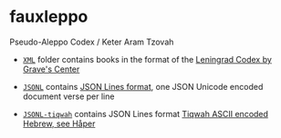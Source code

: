# fauxleppo
Pseudo-Aleppo Codex / Keter Aram Tzovah

- [`XML`](XML) folder contains books in the format of the [Leningrad Codex by Grave's Center](https://www.tanach.us/)

- [`JSONL`](JSONL) contains [JSON Lines format](http://jsonlines.org/), one JSON Unicode encoded document verse per line

- [`JSONL-tiqwah`](JSONL-tiqwah) contains JSON Lines format [Tiqwah ASCII encoded Hebrew, see Håper](https://github.com/sventech/haaper)
